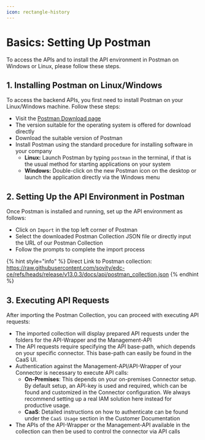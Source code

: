 ```yaml
---
icon: rectangle-history
---
```


# Basics: Setting Up Postman

To access the APIs and to install the API environment in Postman on Windows or Linux, please follow these steps.

## 1. Installing Postman on Linux/Windows

To access the backend APIs, you first need to install Postman on your Linux/Windows machine. Follow these steps:

- Visit the [Postman Download page](https://www.postman.com/downloads/)
- The version suitable for the operating system is offered for download directly
- Download the suitable version of Postman
- Install Postman using the standard procedure for installing software in your company
  - **Linux:** Launch Postman by typing ```postman``` in the terminal, if that is the usual method for starting applications on your system
  - **Windows:** Double-click on the new Postman icon on the desktop or launch the application directly via the Windows menu

## 2. Setting Up the API Environment in Postman

Once Postman is installed and running, set up the API environment as follows:

- Click on ```Import``` in the top left corner of Postman
- Select the downloaded Postman Collection JSON file or directly input the URL of our Postman Collection
- Follow the prompts to complete the import process

{% hint style="info" %} 
Direct Link to Postman collection: <a href="https://raw.githubusercontent.com/sovity/edc-ce/refs/heads/release/v13.0.3/docs/api/postman_collection.json">https://raw.githubusercontent.com/sovity/edc-ce/refs/heads/release/v13.0.3/docs/api/postman_collection.json</a>
{% endhint %}


## 3. Executing API Requests

After importing the Postman Collection, you can proceed with executing API requests:

- The imported collection will display prepared API requests under the folders for the API-Wrapper and the Management-API
- The API requests require specifying the API base-path, which depends on your specific connector. This base-path can easily be found in the CaaS UI.
- Authentication against the Management-API/API-Wrapper of your Connector is necessary to execute API calls:
  - **On-Premises**: This depends on your on-premises Connector setup. By default setup, an API-key is used and required, which can be found and customized in the Connector configuration. We always recommend setting up a real IAM solution here instead for productive usage.   
  - **CaaS**: Detailed instructions on how to authenticate can be found under the ```CaaS Usage``` section in the Customer Documentation
- The APIs of the API-Wrapper or the Management-API available in the collection can then be used to control the connector via API calls
